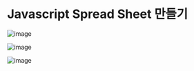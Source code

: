 # Javascript Spread Sheet 만들기

![image](https://github.com/cxzlkjhgfdsa/Goorm-Assignment/assets/96561194/a6b41355-66dc-4d99-8cc3-944ff1c5b595)

![image](https://github.com/cxzlkjhgfdsa/Goorm-Assignment/assets/96561194/f5ea7a2b-3d24-4006-af5c-4d036b030cda)

![image](https://github.com/cxzlkjhgfdsa/Goorm-Assignment/assets/96561194/d004df90-1c44-4103-bb64-293511afea6a)
